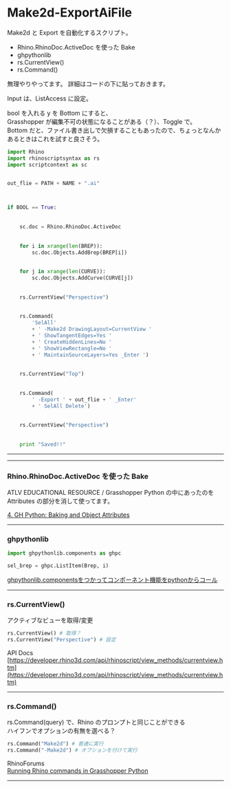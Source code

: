 # Make2d-ExportAiFile  

Make2d と Export を自動化するスクリプト。  

- Rhino.RhinoDoc.ActiveDoc を使った Bake  
- ghpythonlib  
- rs.CurrentView()  
- rs.Command()  

無理やりやってます。 詳細はコードの下に貼っておきます。  

Input は、ListAccess に設定。  


bool を入れる y を Bottom にすると、  
Grasshopper が編集不可の状態になることがある（？）、Toggle で。  
Bottom だと、ファイル書き出しで欠損することもあったので、ちょっとなんかあるときはこれを試すと良さそう。  



```python
import Rhino
import rhinoscriptsyntax as rs
import scriptcontext as sc


out_flie = PATH + NAME + ".ai"



if BOOL == True:
    
    
    sc.doc = Rhino.RhinoDoc.ActiveDoc
    
    
    for i in xrange(len(BREP)):
        sc.doc.Objects.AddBrep(BREP[i])
        
        
    for j in xrange(len(CURVE)):
        sc.doc.Objects.AddCurve(CURVE[j])
    
    
    rs.CurrentView("Perspective")
    
    
    rs.Command(
        'SelAll'
        + ' -Make2d DrawingLayout=CurrentView '
        + ' ShowTangentEdges=Yes '
        + ' CreateHiddenLines=No '
        + ' ShowViewRectangle=No '
        + ' MaintainSourceLayers=Yes _Enter ')
    
    
    rs.CurrentView("Top")
    
    
    rs.Command(
        ' -Export ' + out_flie + ' _Enter'
        + ' SelAll Delete')
    
    
    rs.CurrentView("Perspective")
    
    
    print "Saved!!"

```


---  

---  

### Rhino.RhinoDoc.ActiveDoc を使った Bake  


ATLV EDUCATIONAL RESOURCE / Grasshopper Python の中にあったのを Attributes の部分を消して使ってます。  

[4. GH Python: Baking and Object Attributes](http://atlv.org/education/ghpython/#4)


---  


### ghpythonlib  

```Python
import ghpythonlib.components as ghpc

sel_brep = ghpc.ListItem(Brep, i)

```

 [ghpythonlib.componentsをつかってコンポーネント機能をpythonからコール](http://am.d-xx.com/2015/06/04/ghpythonlib-components%E3%82%92%E3%81%A4%E3%81%8B%E3%81%A3%E3%81%A6%E3%82%B3%E3%83%B3%E3%83%9D%E3%83%BC%E3%83%8D%E3%83%B3%E3%83%88%E6%A9%9F%E8%83%BD%E3%82%92python%E3%81%8B%E3%82%89%E3%82%B3%E3%83%BC/)  


---  


### rs.CurrentView()  

アクティブなビューを取得/変更  

```python
rs.CurrentView() # 取得？
rs.CurrentView("Perspective") # 設定

```

API Docs  
[https://developer.rhino3d.com/api/rhinoscript/view_methods/currentview.htm](https://developer.rhino3d.com/api/rhinoscript/view_methods/currentview.htm)


---  


### rs.Command()  

rs.Command(query) で、Rhino のプロンプトと同じことができる  
ハイフンでオプションの有無を選べる？  

```python
rs.Command("Make2d") # 普通に実行
rs.Command("-Make2d") # オプションを付けて実行

```

RhinoForums  
[Running Rhino commands in Grasshopper Python](https://discourse.mcneel.com/t/running-rhino-commands-in-grasshopper-python/22380)



---  
